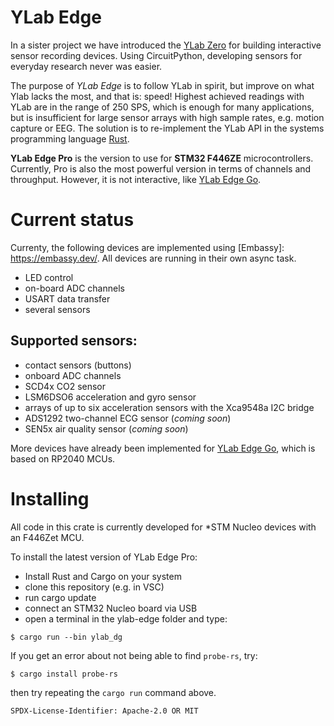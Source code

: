 # YLab Edge

In a sister project we have introduced the [YLab Zero](https://github.com/schmettow/ylab) for building interactive sensor recording devices. 
Using CircuitPython, developing sensors for everyday research never was easier.

The purpose of *YLab Edge* is to follow YLab in spirit, but improve on what Ylab lacks the most, and that is: speed! 
Highest achieved readings with YLab are in the range of 250 SPS, which is enough for many applications, 
but is insufficient for large sensor arrays with high sample rates, e.g. motion capture or EEG.
The solution is to re-implement the YLab API in the systems programming language [Rust](https://www.rust-lang.org/). 

**YLab Edge Pro** is the version to use for **STM32 F446ZE** microcontrollers. 
Currently, Pro is also the most powerful version in terms of channels and throughput.
However, it is not interactive, like [YLab Edge Go](https://github.com/schmettow/ylab-edge-go).

# Current status

Currenty, the following devices are implemented using [Embassy]: https://embassy.dev/. All devices are running in their own async task.

+ LED control
+ on-board ADC channels
+ USART data transfer
+ several sensors

## Supported sensors:

+ contact sensors (buttons)
+ onboard ADC channels
+ SCD4x CO2 sensor
+ LSM6DSO6 acceleration and gyro sensor
+ arrays of up to six acceleration sensors with the Xca9548a I2C bridge
+ ADS1292 two-channel ECG sensor (*coming soon*)
+ SEN5x air quality sensor (*coming soon*)

More devices have already been implemented for [YLab Edge Go](https://github.com/schmettow/ylab-edge-go), which is based on RP2040 MCUs.


# Installing

All code in this crate is currently developed for *STM Nucleo devices with an F446Zet MCU.


To install the latest version of YLab Edge Pro:

+ Install Rust and Cargo on your system
+ clone this repository (e.g. in VSC)
+ run cargo update
+ connect an STM32 Nucleo board via USB
+ open a terminal in the ylab-edge folder and type:

```console
$ cargo run --bin ylab_dg
```
If you get an error about not being able to find `probe-rs`, try:

```console
$ cargo install probe-rs
```
then try repeating the `cargo run` command above.



`SPDX-License-Identifier: Apache-2.0 OR MIT`

